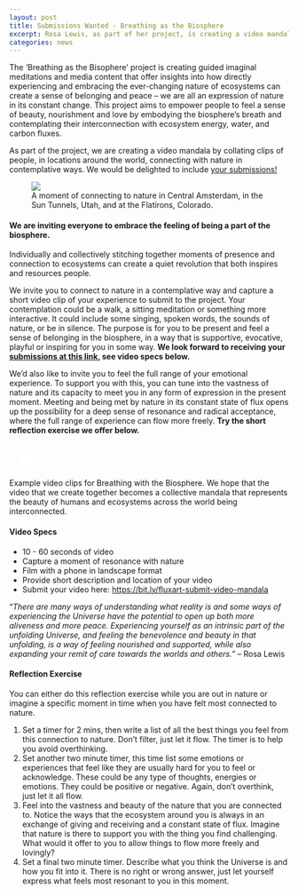 ```yaml
---
layout: post
title: Submissions Wanted - Breathing as the Biosphere
excerpt: Rosa Lewis, as part of her project, is creating a video mandala by collating clips of people, in locations around the world, connecting with nature in contemplative ways. 
categories: news
---
```


<script>
// Initialize each video container separately
document.addEventListener('DOMContentLoaded', function() {
    document.querySelectorAll('.video-container').forEach(container => {
        const thumbnail = container.querySelector('.video-thumbnail');
        const videoIframe = container.querySelector('.video-iframe');
        
        thumbnail.addEventListener('click', function() {
            thumbnail.style.display = 'none';
            videoIframe.style.display = 'block';
            
            // Reload iframe to ensure video starts playing
            const iframe = videoIframe.querySelector('iframe');
            const src = iframe.src;
            iframe.src = src;
        });
    });
});
</script>


The ‘Breathing as the Bisophere’ project is creating guided imaginal meditations and media content that offer insights into how directly experiencing and embracing the ever-changing nature of ecosystems can create a sense of belonging and peace – we are all an expression of nature in its constant change. This project aims to empower people to feel a sense of beauty, nourishment and love by embodying the biosphere’s breath and contemplating their interconnection with ecosystem energy, water, and carbon fluxes. 

As part of the project, we are creating a video mandala by collating clips of people, in locations around the world, connecting with nature in contemplative ways. We would be delighted to include <a href = "https://bit.ly/fluxart-submit-video-mandala">your submissions!</a>

<figure>
  <img src="https://fluxnetart.github.io/images/nature_moment_1.png">
  <figcaption>A moment of connecting to nature in Central Amsterdam, in the Sun Tunnels, Utah, and at the Flatirons, Colorado. </figcaption>
</figure>

<h4>We are inviting everyone to embrace the feeling of being a part of the biosphere.</h4>

Individually and collectively stitching together moments of presence and connection to ecosystems can create a quiet revolution that both inspires and resources people. 

We invite you to connect to nature in a contemplative way and capture a short video clip of your experience to submit to the project. Your contemplation could be a walk, a sitting meditation or something more interactive. It could include some singing, spoken words, the sounds of nature, or be in silence. The purpose is for you to be present and feel a sense of belonging in the biosphere, in a way that is supportive, evocative, playful or inspiring for you in some way. <b>We look forward to receiving your <a href = "https://bit.ly/fluxart-submit-video-mandala">submissions at this link</a>, see video specs below.</b> 

We’d also like to invite you to feel the full range of your emotional experience. To support you with this, you can tune into the vastness of nature and its capacity to meet you in any form of expression in the present moment. Meeting and being met by nature in its constant state of flux opens up the possibility for a deep sense of resonance and radical acceptance, where the full range of experience can flow more freely. <b>Try the short reflection exercise we offer below.</b> 

<div class="video-container" id="video1">
    <div class="video-thumbnail" style="background-image: url('https://fluxnetart.github.io/images/mandala_examples.png');">
        <div class="play-button">
            <svg width="64" height="64" viewBox="0 0 24 24" fill="white">
                <path d="M8 5v14l11-7z"/>
            </svg>
        </div>
    </div>
    <div class="video-iframe" style="display: none;">
        <iframe src="https://drive.google.com/file/d/1MCijbiDhSBNlDYdRJEaATgirR2w8SMmQ/preview" frameborder="0" allowfullscreen></iframe>
    </div>
</div>
<figcaption>Example video clips for Breathing with the Biosphere. We hope that the video that we create together becomes a collective mandala that represents the beauty of humans and ecosystems across the world being interconnected.</figcaption>

<h4>Video Specs</h4>

* 10 - 60 seconds of video
* Capture a moment of resonance with nature
* Film with a phone in landscape format
* Provide short description and location of your video
* Submit your video here: <a href = "https://bit.ly/fluxart-submit-video-mandala">https://bit.ly/fluxart-submit-video-mandala</a>

“<i>There are many ways of understanding what reality is and some ways of experiencing the Universe have the potential to open up both more aliveness and more peace. Experiencing yourself as an intrinsic part of the unfolding Universe, and feeling the benevolence and beauty in that unfolding, is a way of feeling nourished and supported, while also expanding your remit of care towards the worlds and others.” </i> – Rosa Lewis

<h4>Reflection Exercise</h4>

You can either do this reflection exercise while you are out in nature or imagine a specific moment in time when you have felt most connected to nature.

1. Set a timer for 2 mins, then write a list of all the best things you feel from this connection to nature. Don’t filter, just let it flow. The timer is to help you avoid overthinking.
2. Set another two minute timer, this time list some emotions or experiences that feel like they are usually hard for you to feel or acknowledge. These could be any type of thoughts, energies or emotions. They could be positive or negative. Again, don’t overthink, just let it all flow.
3. Feel into the vastness and beauty of the nature that you are connected to. Notice the ways that the ecosystem around you is always in an exchange of giving and receiving and a constant state of flux. Imagine that nature is there to support you with the thing you find challenging. What would it offer to you to allow things to flow more freely and lovingly?
4. Set a final two minute timer. Describe what you think the Universe is and how you fit into it. There is no right or wrong answer, just let yourself express what feels most resonant to you in this moment.


